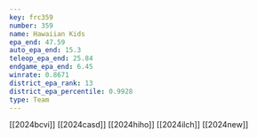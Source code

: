 ```yaml
---
key: frc359
number: 359
name: Hawaiian Kids
epa_end: 47.59
auto_epa_end: 15.3
teleop_epa_end: 25.84
endgame_epa_end: 6.45
winrate: 0.8671
district_epa_rank: 13
district_epa_percentile: 0.9928
type: Team
---
```

[[2024bcvi]]
[[2024casd]]
[[2024hiho]]
[[2024ilch]]
[[2024new]]
